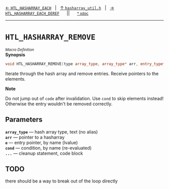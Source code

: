 [&#8592; `HTL_HASHARRAY_EACH`](HTL--hasharray_util.h--htl_hasharray_each.md)&nbsp;&nbsp;&nbsp;|&nbsp;&nbsp;&nbsp;[&#8593; `hasharray_util.h`](HTL--hasharray_util.h.md)&nbsp;&nbsp;&nbsp;|&nbsp;&nbsp;&nbsp;[&#8594; `HTL_HASHARRAY_EACH_DEREF`](HTL--hasharray_util.h--htl_hasharray_each_deref.md)&nbsp;&nbsp;&nbsp;&nbsp;&nbsp;&nbsp;||&nbsp;&nbsp;&nbsp;&nbsp;&nbsp;&nbsp;<small>[\* xdoc](../xdoc/HTL/hasharray_util.h.xmd#L12)</small>
***

# `HTL_HASHARRAY_REMOVE`
<small>*Macro Definition*</small>  
**Synopsis**

```cpp
void HTL_HASHARRAY_REMOVE(type array_type, array_type* arr, entry_type*# e, bool# cond, {} ...code)
```

Iterate through the hash array and remove entries.
Receive pointers to the elements.


**Note**  


Do not jump out of `code` after invalidation.
Use `cond` to skip elements instead!
Otherwise the entry wouldn't be removed correctly.


## Parameters
**`array_type`** &#8213; hash array type,         text (no alias)  
**`arr`** &#8213; pointer to a hasharray  
**`e`** &#8213; entry pointer,           by name (lvalue)  
**`cond`** &#8213; condition,               by name (re-evaluated)  
**`...`** &#8213; cleanup statement,       code block  
## TODO

there should be a way to break out of the loop directly


